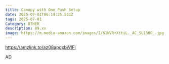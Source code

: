 ```yaml
---
title: Canopy with One Push Setup
date: 2025-07-01T06:14:25.531Z
tags: 2025-07-01
Category: OTHER
description: 89.xx
image: https://m.media-amazon.com/images/I/61WVR+XttiL._AC_SL1500_.jpg
---
```

https://amzlink.to/az08apgxbWlFi

A﻿D